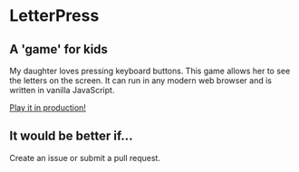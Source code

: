 # LetterPress

## A 'game' for kids

My daughter loves pressing keyboard buttons. This game allows her to see the letters on the screen. It can run in any modern web browser and is written in vanilla JavaScript.

[Play it in production!](https://letter-press.netlify.com/)

## It would be better if...

Create an issue or submit a pull request. 